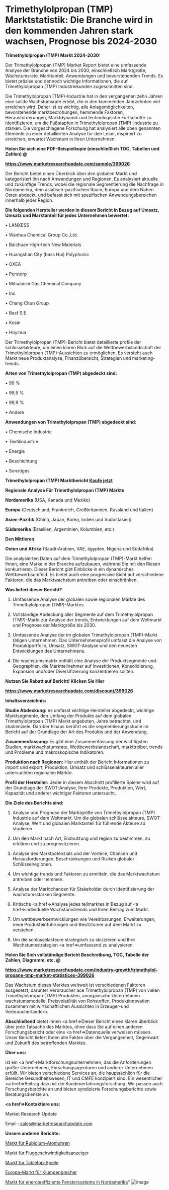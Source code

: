 # Trimethylolpropan (TMP) Marktstatistik: Die Branche wird in den kommenden Jahren stark wachsen, Prognose bis 2024-2030

<strong>Trimethylolpropan (TMP) Markt 2024-2030:</strong>

Der Trimethylolpropan (TMP) Market Report bietet eine umfassende Analyse der Branche von 2024 bis 2030, einschließlich Marktgröße, Wachstumsrate, Marktanteil, Anwendungen und bevorstehenden Trends. Es bietet präzise und dennoch wichtige Informationen, die auf Trimethylolpropan (TMP) Industriekunden zugeschnitten sind.

Die Trimethylolpropan (TMP)-Industrie hat in den vergangenen zehn Jahren eine solide Wachstumsrate erlebt, die in den kommenden Jahrzehnten viel erreichen wird. Daher ist es wichtig, alle Anlagemöglichkeiten, bevorstehende marktbedrohungen, hemmende Faktoren, Herausforderungen, Marktdynamik und technologische Fortschritte zu identifizieren, um die Fußstapfen in Trimethylolpropan (TMP)-Industrie zu stärken. Die vorgeschlagene Forschung hat analysiert alle oben genannten Elemente zu einer detaillierten Analyse für den Leser, inspiriert zu erreichen, erwartet Wachstum in Ihren Unternehmen.



<strong>Holen Sie sich eine PDF-Beispielkopie (einschließlich TOC, Tabellen und Zahlen) @
</strong>

<strong><a href=https://www.marketresearchupdate.com/sample/399026>

<strong>https://www.marketresearchupdate.com/sample/399026</u></font></a></strong></strong>

Der Bericht bietet einen Überblick über den globalen Markt und kategorisiert ihn nach Anwendungen und Regionen. Es analysiert aktuelle und zukünftige Trends, wobei die regionale Segmentierung die Nachfrage in Nordamerika, dem asiatisch-pazifischen Raum, Europa und dem Nahen Osten abdeckt, und befasst sich mit spezifischen Anwendungsbereichen innerhalb jeder Region.



<strong>Die folgenden Hersteller werden in diesem Bericht in Bezug auf Umsatz, Umsatz und Marktanteil für jedes Unternehmen bewertet:</strong>

• LANXESS

• Wanhua Chemical Group Co.,Ltd.

• Baichuan High-tech New Materials

• Huangshan City (bass Hui) Polyphonic

• OXEA

• Perstorp

• Mitsubishi Gas Chemical Company

• Inc.

• Chang Chun Group

• Basf S.E.

• Kosin

• Hbyihua

Der Trimethylolpropan (TMP)-Bericht bietet detaillierte profile der schlüsselakteure, um einen klaren Blick auf die Wettbewerbslandschaft der Trimethylolpropan (TMP)-Aussichten zu ermöglichen. Es versteht auch Markt neue Produktanalyse, Finanzübersicht, Strategien und marketing-trends.



<strong>Arten von Trimethylolpropan (TMP) abgedeckt sind:</strong>

• 99 %

• 99,5 %

• 99,9 %

• Andere



<strong>Anwendungen von Trimethylolpropan (TMP) abgedeckt sind:</strong>

• Chemische Industrie

• Textilindustrie

• Energie

• Beschichtung

• Sonstiges



<strong>Trimethylolpropan (TMP) Marktbericht <a href=https://www.marketresearchupdate.com/buynow/399026>Kaufe jetzt</a></strong>



<strong>Regionale Analyse Für Trimethylolpropan (TMP) Märkte</strong>



<strong>Nordamerika</strong> (USA, Kanada und Mexiko)



<strong>Europa</strong> (Deutschland, Frankreich, Großbritannien, Russland und Italien)



<strong>Asien-Pazifik</strong> (China, Japan, Korea, Indien und Südostasien)



<strong>Südamerika</strong> (Brasilien, Argentinien, Kolumbien, etc.)



<strong>Den Mittleren</strong> 

<strong>Osten und Afrika</strong> (Saudi-Arabien, VAE, ägypten, Nigeria und Südafrika)

Die analysierten Daten auf dem Trimethylolpropan (TMP)-Markt helfen Ihnen, eine Marke in der Branche aufzubauen, während Sie mit den Riesen konkurrieren. Dieser Bericht gibt Einblicke in ein dynamisches Wettbewerbsumfeld. Es bietet auch eine progressive Sicht auf verschiedene Faktoren, die das Marktwachstum antreiben oder einschränken.



<strong>Was liefert dieser Bericht?</strong>

1. Umfassende Analyse der globalen sowie regionalen Märkte des Trimethylolpropan (TMP)-Marktes.

2. Vollständige Abdeckung aller Segmente auf dem Trimethylolpropan (TMP)-Markt zur Analyse der trends, Entwicklungen auf dem Weltmarkt und Prognose der Marktgröße bis 2030.

3. Umfassende Analyse der im globalen Trimethylolpropan (TMP)-Markt tätigen Unternehmen. Das Unternehmensprofil umfasst die Analyse von Produktportfolio, Umsatz, SWOT-Analyse und den neuesten Entwicklungen des Unternehmens.

4. Die wachstumsmatrix enthält eine Analyse der Produktsegmente und-Geographien, die Marktteilnehmer auf Investitionen, Konsolidierung, Expansion und/oder Diversifizierung konzentrieren sollten.



<strong>Nutzen Sie Rabatt auf Bericht! Klicken Sie Hier
</strong>

<strong><a href=https://www.marketresearchupdate.com/discount/399026>https://www.marketresearchupdate.com/discount/399026</b></u></font></strong></a>



<strong>Inhaltsverzeichnis:</strong>



<strong>Studie Abdeckung:</strong> es umfasst wichtige Hersteller abgedeckt, wichtige Marktsegmente, den Umfang der Produkte auf dem globalen Trimethylolpropan (TMP) Markt angeboten, Jahre betrachtet, und studienziele. Darüber hinaus berührt es die segmentierungsstudie im Bericht auf der Grundlage der Art des Produkts und der Anwendung.



<strong>Zusammenfassung:</strong> Es gibt eine Zusammenfassung der wichtigsten Studien, marktwachstumsrate, Wettbewerbslandschaft, markttreiber, trends und Probleme und makroskopische Indikatoren.



<strong>Produktion nach Regionen:</strong> Hier enthält der Bericht Informationen zu import und export, Produktion, Umsatz und schlüsselakteuren aller untersuchten regionalen Märkte.



<strong>Profil der Hersteller:</strong> Jeder in diesem Abschnitt profilierte Spieler wird auf der Grundlage der SWOT-Analyse, Ihrer Produkte, Produktion, Wert, Kapazität und anderer wichtiger Faktoren untersucht.



<strong>Die Ziele des Berichts sind:</strong>

1) Analyse und Prognose der Marktgröße von Trimethylolpropan (TMP) Industrie auf dem Weltmarkt.
Um die globalen schlüsselakteure, SWOT-Analyse, Wert und globalen Marktanteil für führende Akteure zu studieren.

2) Um den Markt nach Art, Endnutzung und region zu bestimmen, zu erklären und zu prognostizieren.

3) Analyse des Marktpotenzials und der Vorteile, Chancen und Herausforderungen, Beschränkungen und Risiken globaler Schlüsselregionen.

4) Um wichtige trends und Faktoren zu ermitteln, die das Marktwachstum antreiben oder hemmen.

5) Analyse der Marktchancen für Stakeholder durch Identifizierung der wachstumsstarken Segmente.

6) Kritische <a href=>Analyse</a> jedes teilmarktes in Bezug auf <a href=>individuelle</a> Wachstumstrends und Ihren Beitrag zum Markt.

7) Um wettbewerbsentwicklungen wie Vereinbarungen, Erweiterungen, neue Produkteinführungen und Besitztümer auf dem Markt zu verstehen.

8) Um die schlüsselakteure strategisch zu skizzieren und Ihre Wachstumsstrategien <a href=>umfassend</a> zu analysieren.



<strong>Holen Sie Sich vollständige Bericht Beschreibung, TOC, Tabelle der Zahlen, Diagramm, etc. @ </strong>

<strong><a href=https://www.marketresearchupdate.com/industry-growth/trimethylol-propane-tmp-market-statistices-399026>https://www.marketresearchupdate.com/industry-growth/trimethylol-propane-tmp-market-statistices-399026</a></font></strong>

Das Wachstum dieses Marktes weltweit ist verschiedenen Faktoren ausgesetzt, darunter Verbraucher ace Trimethylolpropan (TMP) von vielen Trimethylolpropan (TMP) Produkten, anorganische Unternehmen wachstumsmodelle, Preisvolatilität von Rohstoffen, Produktinnovation zusammen mit wirtschaftlichen Aussichten in Erzeuger-und Verbraucherländern.



<strong>Abschließend</strong> bietet Ihnen <a href=>Dieser</a> Bericht einen klaren überblick über jede Tatsache des Marktes, ohne dass Sie auf einen anderen Forschungsbericht oder eine <a href=>Datenquelle</a> verweisen müssen. Unser Bericht liefert Ihnen alle Fakten über die Vergangenheit, Gegenwart und Zukunft des betreffenden Marktes.



<strong>Über uns:</strong>

 ist ein <a href=>Marktfors</a>chungsunternehmen, das die Anforderungen großer Unternehmen, Forschungsagenturen und anderer Unternehmen erfüllt. Wir bieten verschiedene Services an, die hauptsächlich für die Bereiche Gesundheitswesen, IT und CMFE konzipiert sind. Ein wesentlicher <a href=>Beitrag</a> dazu ist die Kundenerfahrungsforschung. Wir passen auch Forschungsberichte an und bieten syndizierte Forschungsberichte sowie Beratungsdienste an.



<strong><a href=>Kontaktiere uns:</a></strong>

Market Research Update

Email : sales@marketresearchupdate.com



<strong>Unsere anderen Berichte:</strong>

<a href=https://www.linkedin.com/pulse/rubidium-atomic-clock-market-202-what-factors-drive-upcoming>Markt für Rubidium-Atomuhren</a>

<a href=https://www.linkedin.com/pulse/airspeed-indicators-market-size-trends-consumption-future>Markt für Fluggeschwindigkeitsanzeiger</a>

<a href=https://www.linkedin.com/pulse/tabletop-games-market-size-trends-consumption>Markt für Tabletop-Spiele</a>

<a href=https://www.linkedin.com/pulse/europe-lump-breakers-market-size2023-2030-analysis>Europa-Markt für Klumpenbrecher</a>

<a href=https://www.linkedin.com/pulse/north-america-energy-efficient-window-system-market-2023>Markt für energieeffiziente Fenstersysteme in Nordamerika</a>"
![image](https://github.com/RushikeshRI/news24analysis/assets/164026548/60c6d00b-8b5a-4d67-a696-29331eb32d4d)
